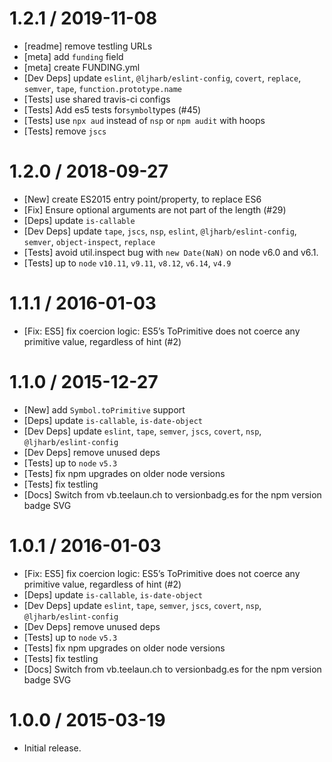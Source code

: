 1.2.1 / 2019-11-08
=================

* [readme] remove testling URLs
* [meta] add `funding` field
* [meta] create FUNDING.yml
* [Dev Deps] update `eslint`, `@ljharb/eslint-config`, `covert`, `replace`, `semver`, `tape`, `function.prototype.name`
* [Tests] use shared travis-ci configs
* [Tests] Add es5 tests for`symbol`types (#45)
* [Tests] use `npx aud` instead of `nsp` or `npm audit` with hoops
* [Tests] remove `jscs`

1.2.0 / 2018-09-27
=================

* [New] create ES2015 entry point/property, to replace ES6
* [Fix] Ensure optional arguments are not part of the length (#29)
* [Deps] update `is-callable`
* [Dev Deps] update `tape`, `jscs`, `nsp`, `eslint`, `@ljharb/eslint-config`, `semver`, `object-inspect`, `replace`
* [Tests] avoid util.inspect bug with `new Date(NaN)` on node v6.0 and v6.1.
* [Tests] up to `node` `v10.11`, `v9.11`, `v8.12`, `v6.14`, `v4.9`

1.1.1 / 2016-01-03
=================

* [Fix: ES5] fix coercion logic: ES5’s ToPrimitive does not coerce any primitive value, regardless of hint (#2)

1.1.0 / 2015-12-27
=================

* [New] add `Symbol.toPrimitive` support
* [Deps] update `is-callable`, `is-date-object`
* [Dev Deps] update `eslint`, `tape`, `semver`, `jscs`, `covert`, `nsp`, `@ljharb/eslint-config`
* [Dev Deps] remove unused deps
* [Tests] up to `node` `v5.3`
* [Tests] fix npm upgrades on older node versions
* [Tests] fix testling
* [Docs] Switch from vb.teelaun.ch to versionbadg.es for the npm version badge SVG

1.0.1 / 2016-01-03
=================

* [Fix: ES5] fix coercion logic: ES5’s ToPrimitive does not coerce any primitive value, regardless of hint (#2)
* [Deps] update `is-callable`, `is-date-object`
* [Dev Deps] update `eslint`, `tape`, `semver`, `jscs`, `covert`, `nsp`, `@ljharb/eslint-config`
* [Dev Deps] remove unused deps
* [Tests] up to `node` `v5.3`
* [Tests] fix npm upgrades on older node versions
* [Tests] fix testling
* [Docs] Switch from vb.teelaun.ch to versionbadg.es for the npm version badge SVG

1.0.0 / 2015-03-19
=================

* Initial release.
